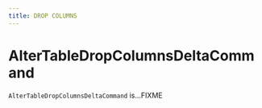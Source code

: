 ```yaml
---
title: DROP COLUMNS
---
```


# AlterTableDropColumnsDeltaCommand

`AlterTableDropColumnsDeltaCommand` is...FIXME
